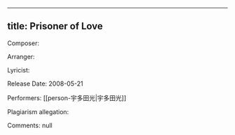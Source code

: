 
---
title: Prisoner of Love
---
Composer: 

Arranger: 

Lyricist: 

Release Date: 2008-05-21

Performers: [[person-宇多田光|宇多田光]]

Plagiarism allegation:


Comments:
null
